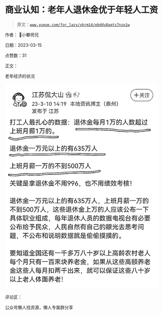 # 商业认知：老年人退休金优于年轻人工资

> 原文：[`www.yuque.com/for_lazy/xkrm14/ebddy8aqts7nzo1w`](https://www.yuque.com/for_lazy/xkrm14/ebddy8aqts7nzo1w)

作者： 📌小攀师兄

日期：2023-03-15

点赞数：31

正文：

老年经济的状况

![](img/33dd3f18ca588e84771bef624edf2dc0.png)

评论区：

公众号懒人找资源，懒人专属群分享

